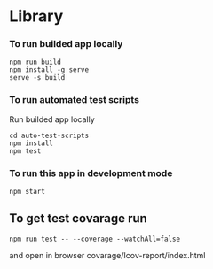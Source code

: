 # Library

### To run builded app locally 
```
npm run build
npm install -g serve
serve -s build
```
### To run automated test scripts
Run builded app locally
```
cd auto-test-scripts
npm install
npm test
```
### To run this app in development mode
```
npm start
```
## To get test covarage run 
```
npm run test -- --coverage --watchAll=false
```
and open in browser covarage/Icov-report/index.html
